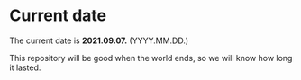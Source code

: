 # Current date

The current date is **2021.09.07.** (YYYY.MM.DD.)

This repository will be good when the world ends, so we will know how long it lasted.